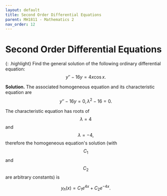 ```yaml
---
layout: default
title: Second Order Differential Equations
parent: MH1811 - Mathematics 2
nav_order: 12
---
```


# Second Order Differential Equations

{: .highlight}
Find the general solution of the following ordinary differential equation:
$$y''-16y=4x\cos x.$$

**Solution.** The associated homogeneous equation and its characteristic equation are
$$y''-16y=0,\,\lambda^2-16=0.$$

The characteristic equation has roots of
$$\lambda=4$$
and
$$\lambda=-4,$$
therefore the homogeneous equation's solution (with $$C_1$$ and $$C_2$$ are arbitrary constants) is

$$y_h(x)=C_1e^{4x}+C_2e^{-4x}.$$